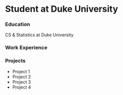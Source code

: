 # Student at Duke University
### Education
CS & Statistics at Duke University
### Work Experience
### Projects
- Project 1
- Project 2
- Project 3
- Project 4



